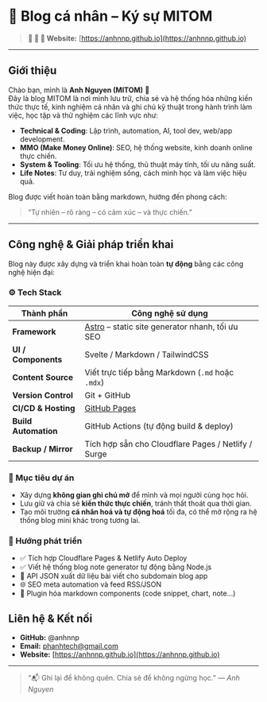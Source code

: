 # 🌿 Blog cá nhân – Ký sự MITOM

> **📂 🌿 🧩 Website:** [https://anhnnp.github.io](https://anhnnp.github.io)

---

## Giới thiệu

Chào bạn, mình là **Anh Nguyen (MITOM)** 👋  
Đây là blog MITOM là nơi mình lưu trữ, chia sẻ và hệ thống hóa những kiến thức thực tế, kinh nghiệm cá nhân và ghi chú kỹ thuật trong hành trình làm việc, học tập và thử nghiệm các lĩnh vực như:

- **Technical & Coding**: Lập trình, automation, AI, tool dev, web/app development.
- **MMO (Make Money Online)**: SEO, hệ thống website, kinh doanh online thực chiến.
- **System & Tooling**: Tối ưu hệ thống, thủ thuật máy tính, tối ưu năng suất.
- **Life Notes**: Tư duy, trải nghiệm sống, cách mình học và làm việc hiệu quả.

Blog được viết hoàn toàn bằng markdown, hướng đến phong cách:
> “Tự nhiên – rõ ràng – có cảm xúc – và thực chiến.”

---

## Công nghệ & Giải pháp triển khai

Blog này được xây dựng và triển khai hoàn toàn **tự động** bằng các công nghệ hiện đại:

### ⚙ Tech Stack

| Thành phần | Công nghệ sử dụng |
|-------------|-------------------|
| **Framework** | [Astro](https://astro.build) – static site generator nhanh, tối ưu SEO |
| **UI / Components** | Svelte / Markdown / TailwindCSS |
| **Content Source** | Viết trực tiếp bằng Markdown (`.md` hoặc `.mdx`) |
| **Version Control** | Git + GitHub |
| **CI/CD & Hosting** | [GitHub Pages](https://pages.github.com) |
| **Build Automation** | GitHub Actions (tự động build & deploy) |
| **Backup / Mirror** | Tích hợp sẵn cho Cloudflare Pages / Netlify / Surge |


### 🧭 Mục tiêu dự án

*   Xây dựng **không gian ghi chú mở** để mình và mọi người cùng học hỏi.
*   Lưu giữ và chia sẻ **kiến thức thực chiến**, tránh thất thoát qua thời gian.
*   Tạo môi trường **cá nhân hoá và tự động hoá** tối đa, có thể mở rộng ra hệ thống blog mini khác trong tương lai.

### 🚀 Hướng phát triển

*   ✅ Tích hợp Cloudflare Pages & Netlify Auto Deploy
*   ✅ Viết hệ thống blog note generator tự động bằng Node.js
*   🔄 API JSON xuất dữ liệu bài viết cho subdomain blog app
*   🌐 SEO meta automation và feed RSS/JSON
*   🧩 Plugin hóa markdown components (code snippet, chart, note…)


## Liên hệ & Kết nối

*   **GitHub:** @anhnnp
*   **Email:** phanhtech@gmail.com
*   **Website:** [https://anhnnp.github.io](https://anhnnp.github.io)

* * *

> “📬  Ghi lại để không quên. Chia sẻ để không ngừng học.” _— Anh Nguyen_